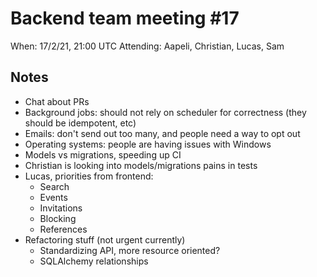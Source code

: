 # Backend team meeting #17

When: 17/2/21, 21:00 UTC
Attending: Aapeli, Christian, Lucas, Sam

## Notes

* Chat about PRs
* Background jobs: should not rely on scheduler for correctness (they should be idempotent, etc)
* Emails: don't send out too many, and people need a way to opt out
* Operating systems: people are having issues with Windows
* Models vs migrations, speeding up CI
* Christian is looking into models/migrations pains in tests
* Lucas, priorities from frontend:
  - Search
  - Events
  - Invitations
  - Blocking
  - References
* Refactoring stuff (not urgent currently)
  - Standardizing API, more resource oriented?
  - SQLAlchemy relationships
